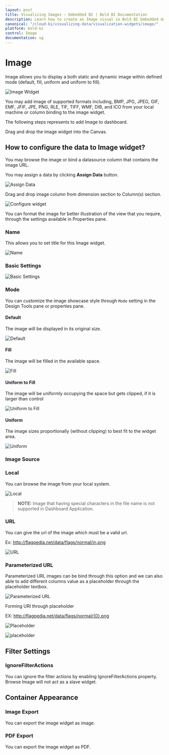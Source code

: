 ```yaml
---
layout: post
title: Visualizing Images – Embedded BI | Bold BI Documentation
description: Learn how to create an Image visual in Bold BI Embedded dashboard, configure data field and other settings.
canonical: "/cloud-bi/visualizing-data/visualization-widgets/image/"
platform: bold-bi
control: Image
documentation: ug
---
```


# Image

Image allows you to display a both static and dynamic image within defined mode (default, fill, uniform and uniform to fill). 

![Image Widget](/static/assets/embedded/visualizing-data/visualization-widgets/images/image/image-widget.png)

You may add image of supported formats including, BMP, JPG, JPEG, GIF, EMF, JFIF, JPE, PNG, RLE, TIF, TIFF, WMF, DIB, and ICO from your local machine or column binding to the image widget.

The following steps represents to add Image to dashboard.

Drag and drop the image widget into the Canvas.

## How to configure the data to Image widget?

You may browse the image or bind a datasource column that contains the image URL. 

You may assign a data by clicking **Assign Data** button. 

![Assign Data](/static/assets/embedded/visualizing-data/visualization-widgets/images/image/assign-data.png)

 Drag and drop image column from dimension section to Column(s) section.

![Configure widget](/static/assets/embedded/visualizing-data/visualization-widgets/images/image/configure-widget.png)

You can format the image for better illustration of the view that you require, through the settings available in Properties pane.

### Name

This allows you to set title for this Image widget.

![Name](/static/assets/embedded/visualizing-data/visualization-widgets/images/image/title.png)

### Basic Settings

![Basic Settings](/static/assets/embedded/visualizing-data/visualization-widgets/images/image/basic-settings.png)

### Mode

You can customize the image showcase style through `Mode` setting in the Design Tools pane or properties pane.

#### Default

The image will be displayed in its original size.

![Default](/static/assets/embedded/visualizing-data/visualization-widgets/images/image/image-widget.png)

#### Fill

The image will be filled in the available space.

![Fill](/static/assets/embedded/visualizing-data/visualization-widgets/images/image/fill.png)

#### Uniform to Fill

The image will be uniformly occupying the space but gets clipped, if it is larger than control

![Uniform to Fill](/static/assets/embedded/visualizing-data/visualization-widgets/images/image/uniform-to-fill.png)

#### Uniform 

The image sizes proportionally (without clipping) to best fit to the widget area.

![Uniform](/static/assets/embedded/visualizing-data/visualization-widgets/images/image/uniform.png)

### Image Source

### Local

 You can browse the image from your local system.

![Local](/static/assets/embedded/visualizing-data/visualization-widgets/images/image/local-image.png)

> **NOTE:** Image that having special characters in the file name is not supported in Dashboard Application.

### URL

You can give the url of the image which must be a valid url.

Ex: http://flagpedia.net/data/flags/normal/in.png

![URL](/static/assets/embedded/visualizing-data/visualization-widgets/images/image/url-image.png)

### Parameterized URL

Parameterized URL images can be bind through this option and we can also able to add different columns value as a placeholder through the placeholder textbox.

![Parameterized URL](/static/assets/embedded/visualizing-data/visualization-widgets/images/image/parameterized-url.png)

Forming URI through placeholder

EX: http://flagpedia.net/data/flags/normal/{0}.png

![Placeholder](/static/assets/embedded/visualizing-data/visualization-widgets/images/image/bind-to-check-placeholder.png)

![placeholder](/static/assets/embedded/visualizing-data/visualization-widgets/images/image/placeholder.png)

## Filter Settings

### IgnoreFilterActions

You can ignore the filter actions by enabling IgnoreFilterActions property. Browse Image will not act as a slave widget.

## Container Appearance

### Image Export

You can export the image widget as image.

### PDF Export

You can export the image widget as PDF.